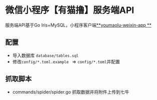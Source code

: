 # 微信小程序【有猫撸】服务端API

服务端API基于Go Iris+MySQL，小程序客户端[**youmaolu-weixin-app **](https://github.com/yuansir/youmaolu-weixin-app)


## 配置

* 导入数据库 `database/tables.sql`
* 修改`config/*.toml.example ` => `config/*.toml`并配置

## 抓取脚本

* commands/spider/spider.go 抓取数据并将附件上传到七牛

